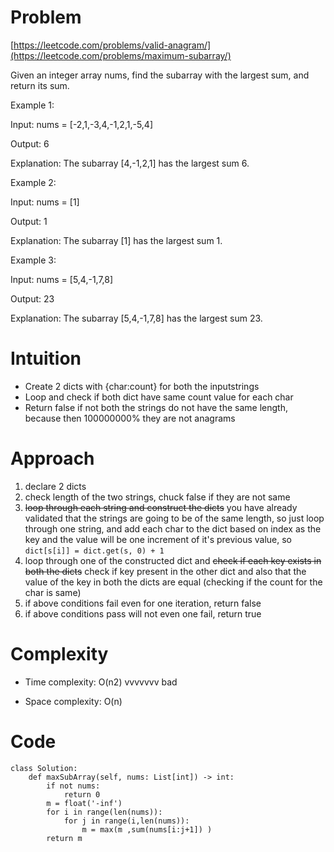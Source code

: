 # Problem
[https://leetcode.com/problems/valid-anagram/](https://leetcode.com/problems/maximum-subarray/)

Given an integer array nums, find the subarray with the largest sum, and return its sum.

Example 1:

Input: nums = [-2,1,-3,4,-1,2,1,-5,4]

Output: 6

Explanation: The subarray [4,-1,2,1] has the largest sum 6.

Example 2:

Input: nums = [1]

Output: 1

Explanation: The subarray [1] has the largest sum 1.

Example 3:

Input: nums = [5,4,-1,7,8]

Output: 23

Explanation: The subarray [5,4,-1,7,8] has the largest sum 23.


# Intuition
<!-- Describe your first thoughts on how to solve this problem. -->
- Create 2 dicts with {char:count} for both the inputstrings
- Loop and check if both dict have same count value for each char
- Return false if not both the strings do not have the same length, because then 100000000% they are not anagrams

# Approach
<!-- Describe your approach to solving the problem. -->
1. declare 2 dicts
2. check length of the two strings, chuck false if they are not same
3. ~~loop through each string and construct the dicts~~ you have already validated that the strings are going to be of the same length, so just loop through one string, and add each char to the dict based on index as the key and the value will be one increment of it's previous value, so `dict[s[i]] = dict.get(s, 0) + 1` 
4. loop through one of the constructed dict and ~~check if each key exists in both the dicts~~ check if key present in the other dict and also that the value of the key in both the dicts are equal (checking if the count for the char is same)
5. if above conditions fail even for one iteration, return false
6. if above conditions pass will not even one fail, return true

# Complexity
- Time complexity: O(n2) vvvvvvv bad

- Space complexity: O(n)

# Code
```
class Solution:
    def maxSubArray(self, nums: List[int]) -> int:
        if not nums:
            return 0
        m = float('-inf')
        for i in range(len(nums)):
            for j in range(i,len(nums)):
                m = max(m ,sum(nums[i:j+1]) )
        return m
          
```
